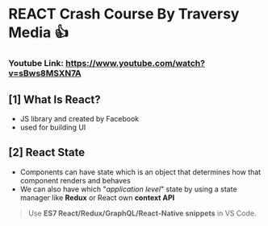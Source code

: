 # REACT Crash Course By Traversy Media :+1:

### Youtube Link: https://www.youtube.com/watch?v=sBws8MSXN7A

## [1] What Is React?
 - JS library and created by Facebook
 - used for building UI

## [2] React State
 * Components can have state which is an object that determines how that component renders and behaves
 * We can also have which "_application level_" state by using a state manager like **Redux** or React own **context API**

> Use **ES7 React/Redux/GraphQL/React-Native snippets** in VS Code.

